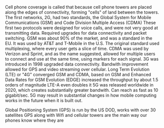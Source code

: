 Cell phone coverage is called that because cell phone towers are placed along the edges of connectivity, forming "cells" of land between the towers.
The first networks, 2G, had two standards, the Global System for Mobile Communications (GSM) and Code Division Multiple Access (CDMA)
These first two protocols were designed for voice calls, and were not very good at transmitting data. Required upgrades for data connectivity and packet switching.
GSM was about 90% of the market, and was a standard in the EU. It was used by AT&T and T-Mobile in the U.S. The original standard used multiplexing, where every user gets a slice of time.
CDMA was used by Verizon and Sprint, and as the name suggested, allowed for multiple users to connect and use at the same time, using markers for each signal.
3G was introduced in 1998 upgraded data connectivity. Bandwith improvement allowed for GPS and video streaming over cellular.
Long Term Evolution (LTE) or "4G" converged GSM and CDMA, based on GSM and Enhanced Data Rates for GSM Evolution (EDGE) increased the throughput by about 1.5 orders of magnitude
LTE-A even doubles it
5G was released worldwide in 2020, which creates substantially greater bandwith. Can reach as fast as 10 gigabit/sec.
5G may result in substantial changes in how mobile computing works in the future when it is built out.

Global Positioning System (GPS) is run by the US DOD, works with over 30 satellites
GPS along with Wifi and cellular towers are the main way our phones know where they are